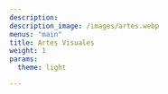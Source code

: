```yaml
---
description: 
description_image: /images/artes.webp
menus: "main"
title: Artes Visuales
weight: 1
params:
  theme: light

---
```

